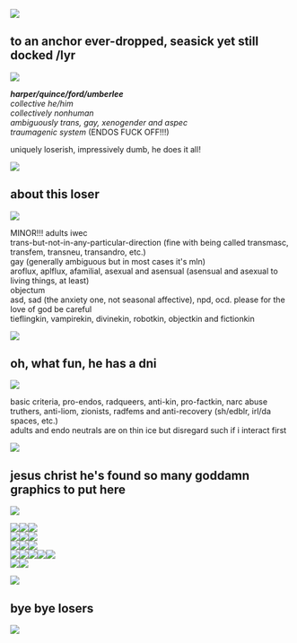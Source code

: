 ![](https://64.media.tumblr.com/bfc11316bc885d46d0ed19b06986b0b7/8f3b966c768a7a38-47/s400x600/6da1489adcc8d60b30902abeaea9039799dbf392.gifv)

## to an anchor ever-dropped, seasick yet still docked /lyr

![](https://64.media.tumblr.com/3837f81efb037b78d5f3b83136abd9ff/a2b9a9b92798b874-24/s400x600/0c9e64c94fb660d3ef32326e9c1a891cab720857.pnj)

***harper/quince/ford/umberlee***\
*collective he/him*\
*collectively nonhuman*\
*ambiguously trans, gay, xenogender and aspec*\
*traumagenic system* (ENDOS FUCK OFF!!!)

uniquely loserish, impressively dumb, he does it all!

![](https://64.media.tumblr.com/3837f81efb037b78d5f3b83136abd9ff/a2b9a9b92798b874-24/s400x600/0c9e64c94fb660d3ef32326e9c1a891cab720857.pnj)

## about this loser

![](https://64.media.tumblr.com/3837f81efb037b78d5f3b83136abd9ff/a2b9a9b92798b874-24/s400x600/0c9e64c94fb660d3ef32326e9c1a891cab720857.pnj)

MINOR!!! adults iwec\
trans-but-not-in-any-particular-direction (fine with being called transmasc, transfem, transneu, transandro, etc.)\
gay (generally ambiguous but in most cases it's mln)\
aroflux, aplflux, afamilial, asexual and asensual (asensual and asexual to living things, at least)\
objectum\
asd, sad (the anxiety one, not seasonal affective), npd, ocd. please for the love of god be careful\
tieflingkin, vampirekin, divinekin, robotkin, objectkin and fictionkin

![](https://64.media.tumblr.com/3837f81efb037b78d5f3b83136abd9ff/a2b9a9b92798b874-24/s400x600/0c9e64c94fb660d3ef32326e9c1a891cab720857.pnj)

## oh, what fun, he has a dni

![](https://64.media.tumblr.com/3837f81efb037b78d5f3b83136abd9ff/a2b9a9b92798b874-24/s400x600/0c9e64c94fb660d3ef32326e9c1a891cab720857.pnj)

basic criteria, pro-endos, radqueers, anti-kin, pro-factkin, narc abuse truthers, anti-liom, zionists, radfems and anti-recovery (sh/edblr, irl/da spaces, etc.)\
adults and endo neutrals are on thin ice but disregard such if i interact first

![](https://64.media.tumblr.com/3837f81efb037b78d5f3b83136abd9ff/a2b9a9b92798b874-24/s400x600/0c9e64c94fb660d3ef32326e9c1a891cab720857.pnj)

## jesus christ he's found so many goddamn graphics to put here

![](https://64.media.tumblr.com/3837f81efb037b78d5f3b83136abd9ff/a2b9a9b92798b874-24/s400x600/0c9e64c94fb660d3ef32326e9c1a891cab720857.pnj)

![](https://64.media.tumblr.com/8f1bb7f1985d7b3b4936a90be1ce3cad/a2b9a9b92798b874-6b/s250x400/e1e7648a646be2f95650d3460d2079b46160314c.gifv)![](https://64.media.tumblr.com/9afe5f2147d1566360644588059f2cc0/5ae275cb5323d09f-e7/s250x400/e809711520bf5209e35e66598c0bda441e135957.gifv)![](https://64.media.tumblr.com/e14e4973f73ea18b2a560548b06c4325/e82a9758aa9a0ad9-13/s250x400/c5566867086db38042f25224b630b07427785a42.gifv)\
![](https://64.media.tumblr.com/85129797db53bb94ef7fe6f061c07c6d/7fd8de99c27e763a-c8/s250x400/8ba53e60b9deb61159c7a00d174faaf0f39c5668.gifv)![](https://64.media.tumblr.com/1cdef33fe7858e88a4d756531247f4ab/dd0b327050c59e98-3f/s250x400/c5094d129796cbf2a87aec398158c2306537bd79.gifv)![](https://64.media.tumblr.com/1a6923c14dd86b36203209892f4fef0c/f55822e4c0720452-99/s250x400/22f3a43dccd30f7a83686c8d3298d4dd239c7b3d.gifv)\
![](https://64.media.tumblr.com/9ed0667d8e6a85896f89de35f77a6aaa/806d4619ca73f063-21/s250x400/2e88e4dcbefc68210d4dc9c3dd2db2b275f21c9b.gifv)![](https://64.media.tumblr.com/067e9e8537f9f037288435f9905a9c4d/baf41b79d8f82464-b5/s250x400/b700999d9ef4684debcd2fa90125f217664caef5.gifv)![](https://64.media.tumblr.com/804a06782fc418dcb2028b4b7080a27f/cf90d1c710160785-c3/s250x400/d55fb60466589686e96c8b45b2d39918f87a2c6f.gifv)\
![](https://64.media.tumblr.com/d450ded476e458d7a471b9d6cfd45d15/3431d6708fef258b-24/s250x400/f52b0b925d30107cbb91932972fc8e0274f56a00.gifv)![](https://64.media.tumblr.com/2fc10f04885fb5c75198554d7965f754/33482cf83af8f0c3-61/s100x200/b75c346ada5920a53967174d88194ea5ccfd425a.pnj)![](https://64.media.tumblr.com/2c35a0a09189ddf9c96dec79757e4be5/c80e07d9272333a9-9b/s75x75_c1/d229cb20b08506a00d9def1c6ab29fd4b998631c.gifv)![](https://64.media.tumblr.com/3853b98a8ffc3d2707d6f49de11ea6c7/2b6109a88798b692-50/s75x75_c1/2649f64ddc16ac3eb4d964bb8ebcc440a39e0665.gifv)![](https://64.media.tumblr.com/7f34c15bf08c9dd6b879443bf9543b08/a2b9a9b92798b874-8c/s100x200/ca458d345e9433eca308984c636ad6e20e1da4c4.gifv)\
![](https://64.media.tumblr.com/a1c334c7de14b3d01de3757ff38e52ce/a2b9a9b92798b874-c9/s250x400/a0e9dcc1f1f1c095db9bebb65f87f57ef756bbaa.gifv)![](https://64.media.tumblr.com/607c7f1a2b5f0c7bc3cb0ec79ef924ae/66cb2db66a0b443a-a5/s400x600/72507f92d073f6d70baa3d704395a0b4d7eccc85.gifv)

![](https://64.media.tumblr.com/3837f81efb037b78d5f3b83136abd9ff/a2b9a9b92798b874-24/s400x600/0c9e64c94fb660d3ef32326e9c1a891cab720857.pnj)

## bye bye losers

![](https://64.media.tumblr.com/40f1e938a0bed10d4e9d122cae7b6e0d/3431d6708fef258b-dd/s400x600/c68939bccc0f80b9db45846531e225d329743d70.gifv)





<!---
quince-exe/quince-exe is a ✨ special ✨ repository because its `README.md` (this file) appears on your GitHub profile.
You can click the Preview link to take a look at your changes.
--->
